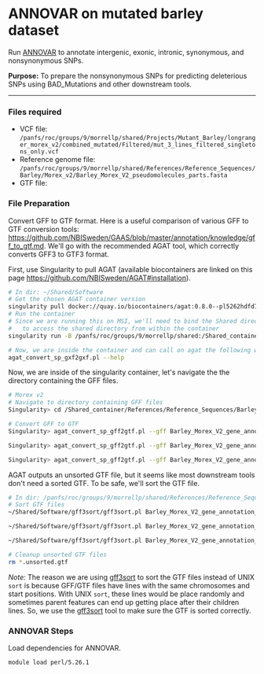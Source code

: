 # ANNOVAR on mutated barley dataset

Run [ANNOVAR](https://annovar.openbioinformatics.org/en/latest/) to annotate intergenic, exonic, intronic, synonymous, and nonsynonymous SNPs.

**Purpose:** To prepare the nonsynonymous SNPs for predicting deleterious SNPs using BAD_Mutations and other downstream tools.

---

### Files required

- VCF file: `/panfs/roc/groups/9/morrellp/shared/Projects/Mutant_Barley/longranger_morex_v2/combined_mutated/Filtered/mut_3_lines_filtered_singletons_only.vcf`
- Reference genome file: `/panfs/roc/groups/9/morrellp/shared/References/Reference_Sequences/Barley/Morex_v2/Barley_Morex_V2_pseudomolecules_parts.fasta`
- GTF file: 

### File Preparation

Convert GFF to GTF format. Here is a useful comparison of various GFF to GTF conversion tools: https://github.com/NBISweden/GAAS/blob/master/annotation/knowledge/gff_to_gtf.md. We'll go with the recommended AGAT tool, which correctly converts GFF3 to GTF3 format.

First, use Singularity to pull AGAT (available biocontainers are linked on this page https://github.com/NBISweden/AGAT#installation).

```bash
# In dir: ~/Shared/Software
# Get the chosen AGAT container version
singularity pull docker://quay.io/biocontainers/agat:0.8.0--pl5262hdfd78af_0
# Run the container
# Since we are running this on MSI, we'll need to bind the Shared directory in the container
#   to access the shared directory from within the container
singularity run -B /panfs/roc/groups/9/morrellp/shared:/Shared_container agat_0.8.0--pl5262hdfd78af_0.sif

# Now, we are inside the container and can call on agat the following way
agat_convert_sp_gxf2gxf.pl --help
```

Now, we are inside of the singularity container, let's navigate the the directory containing the GFF files.

```bash
# Morex v2
# Navigate to directory containing GFF files
Singularity> cd /Shared_container/References/Reference_Sequences/Barley/Morex_v2/gene_annotation/

# Convert GFF to GTF
Singularity> agat_convert_sp_gff2gtf.pl --gff Barley_Morex_V2_gene_annotation_PGSB.all.parts.gff3 -o Barley_Morex_V2_gene_annotation_PGSB.all.parts.unsorted.gtf

Singularity> agat_convert_sp_gff2gtf.pl --gff Barley_Morex_V2_gene_annotation_PGSB.HC.parts.gff3 -o Barley_Morex_V2_gene_annotation_PGSB.HC.parts.unsorted.gtf

Singularity> agat_convert_sp_gff2gtf.pl --gff Barley_Morex_V2_gene_annotation_PGSB.LC.gff3 -o Barley_Morex_V2_gene_annotation_PGSB.LC.unsorted.gtf
```

AGAT outputs an unsorted GTF file, but it seems like most downstream tools don't need a sorted GTF. To be safe, we'll sort the GTF file.

```bash
# In dir: /panfs/roc/groups/9/morrellp/shared/References/Reference_Sequences/Barley/Morex_v2/gene_annotation
# Sort GTF files
~/Shared/Software/gff3sort/gff3sort.pl Barley_Morex_V2_gene_annotation_PGSB.all.parts.unsorted.gtf > Barley_Morex_V2_gene_annotation_PGSB.all.parts.sorted.gtf

~/Shared/Software/gff3sort/gff3sort.pl Barley_Morex_V2_gene_annotation_PGSB.HC.parts.unsorted.gtf > Barley_Morex_V2_gene_annotation_PGSB.HC.parts.sorted.gtf

~/Shared/Software/gff3sort/gff3sort.pl Barley_Morex_V2_gene_annotation_PGSB.LC.unsorted.gtf > Barley_Morex_V2_gene_annotation_PGSB.LC.sorted.gtf

# Cleanup unsorted GTF files
rm *.unsorted.gtf
```

*Note:* The reason we are using [gff3sort](https://github.com/billzt/gff3sort) to sort the GTF files instead of UNIX `sort` is because GFF/GTF files have lines with the same chromosomes and start positions. With UNIX `sort`, these lines would be place randomly and sometimes parent features can end up getting place after their children lines. So, we use the [gff3sort](https://github.com/billzt/gff3sort) tool to make sure the GTF is sorted correctly.

### ANNOVAR Steps

Load dependencies for ANNOVAR.

```bash
module load perl/5.26.1
```